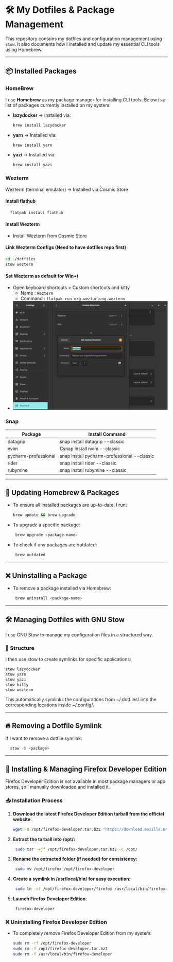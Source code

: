 # 🛠 My Dotfiles & Package Management

This repository contains my dotfiles and configuration management using `stow`. It also documents how I installed and update my essential CLI tools using Homebrew.

---

## 📦 Installed Packages

### HomeBrew

I use **Homebrew** as my package manager for installing CLI tools. Below is a list of packages currently installed on my system:

- **lazydocker** → Installed via:
  ```sh
  brew install lazydocker
- **yarn** → Installed via:
  ```sh
  brew install yarn
- **yazi** → Installed via:
  ```sh
  brew install yazi
  
### Wezterm
Wezterm (terminal emulator) → Installed via Cosmic Store
#### Install flathub
```bash
  flatpak install flathub
```
#### Install Wezterm
- Install Wezterm from Cosmic Store

#### Link Wezterm Configs (Need to have dotfiles repo first)
```bash
cd ~/dotfiles
stow wezterm
```
#### Set Wezterm as default for Win+t
- Open keyboard shortcuts > Custom shortcuts and kitty
  - Name : ```Wezterm```
  - Command : ```flatpak run org.wezfurlong.wezterm```
- ![img_3.png](img_3.png)

### Snap
| Package       | Install Command                             |
|---------------|---------------------------------------------|
| datagrip | snap install datagrip --classic             |
| nvim | Csnap install nvim --classic                |
| pycharm-professional | snap install pycharm-professional --classic |
| rider | snap install rider --classic                |
| rubymine | snap install rubymine --classic             |

---

## 🔄 Updating Homebrew & Packages
- To ensure all installed packages are up-to-date, I run:
   ```sh
   brew update && brew upgrade

- To upgrade a specific package:
   ```sh
    brew upgrade <package-name>

- To check if any packages are outdated:
   ```sh
    brew outdated

---

## ❌ Uninstalling a Package
- To remove a package installed via Homebrew:
   ```sh
    brew uninstall <package-name>

---

## 🛠 Managing Dotfiles with GNU Stow
I use GNU Stow to manage my configuration files in a structured way.

### 📌 Structure
I then use stow to create symlinks for specific applications:
```
stow lazydocker
stow yarn
stow yazi
stow kitty
stow wezterm
```
This automatically symlinks the configurations from ~/.dotfiles/ into the corresponding locations inside ~/.config/.

---

## 🔥 Removing a Dotfile Symlink
If I want to remove a dotfile symlink:
```sh
  stow -D <package>
```
---

## 🦊 Installing & Managing Firefox Developer Edition
Firefox Developer Edition is not available in most package managers or app stores, so I manually downloaded and installed it.
### 📥 Installation Process

1. **Download the latest Firefox Developer Edition tarball from the official website**:
   ```sh
   wget -O /opt/firefox-developer.tar.bz2 "https://download.mozilla.org/?product=firefox-devedition-latest-ssl&os=linux64&lang=en-US"
2. **Extract the tarball into /opt/:**
   ```sh
    sudo tar -xjf /opt/firefox-developer.tar.bz2 -C /opt/
3. **Rename the extracted folder (if needed) for consistency:**
   ```sh
    sudo mv /opt/firefox /opt/firefox-developer
4. **Create a symlink in /usr/local/bin/ for easy execution:**
   ```sh
    sudo ln -sf /opt/firefox-developer/firefox /usr/local/bin/firefox-developer
5. **Launch Firefox Developer Edition**:
   ```sh
    firefox-developer

### ❌ Uninstalling Firefox Developer Edition
- To completely remove Firefox Developer Edition from my system:
   ```sh
  sudo rm -rf /opt/firefox-developer
  sudo rm -f /opt/firefox-developer.tar.bz2
  sudo rm -f /usr/local/bin/firefox-developer
